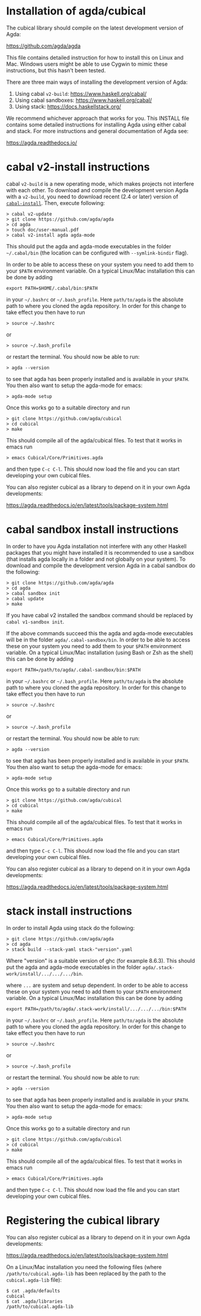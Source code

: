 Installation of agda/cubical
============================

The cubical library should compile on the latest development version
of Agda:

https://github.com/agda/agda

This file contains detailed instruction for how to install this on
Linux and Mac. Windows users might be able to use Cygwin to mimic
these instructions, but this hasn't been tested.

There are three main ways of installing the development version of Agda:

1. Using cabal `v2-build`: https://www.haskell.org/cabal/
2. Using cabal sandboxes: https://www.haskell.org/cabal/
3. Using stack: https://docs.haskellstack.org/

We recommend whichever approach that works for you. This INSTALL file
contains some detailed instructions for installing Agda using either
cabal and stack. For more instructions and general documentation of
Agda see:

https://agda.readthedocs.io/

cabal v2-install instructions
=============================

cabal `v2-build` is a new operating mode, which makes projects
not interfere with each other. To download and compile the development
version Agda with a `v2-build`, you need to download recent (2.4 or later)
version of [`cabal-install`](https://www.haskell.org/cabal/download.html).
Then, execute following:

```
> cabal v2-update
> git clone https://github.com/agda/agda
> cd agda
> touch doc/user-manual.pdf
> cabal v2-install agda agda-mode
```

This should put the agda and agda-mode executables in the folder
`~/.cabal/bin` (the location can be configured with `--symlink-bindir` flag).

In order to be able to access these on your system you need to add
them to your `$PATH` environment variable. On a typical Linux/Mac
installation this can be done by adding

```
export PATH=$HOME/.cabal/bin:$PATH
```

in your `~/.bashrc` or `~/.bash_profile`. Here `path/to/agda` is the
absolute path to where you cloned the agda repository. In order for
this change to take effect you then have to run

```
> source ~/.bashrc
```

or

```
> source ~/.bash_profile
```

or restart the terminal. You should now be able to run:

```
> agda --version
```

to see that agda has been properly installed and is available in your
`$PATH`. You then also want to setup the agda-mode for emacs:

```
> agda-mode setup
```

Once this works go to a suitable directory and run

```
> git clone https://github.com/agda/cubical
> cd cubical
> make
```

This should compile all of the agda/cubical files. To test that it
works in emacs run

```
> emacs Cubical/Core/Primitives.agda
```

and then type `C-c C-l`. This should now load the file and you can
start developing your own cubical files.

You can also register cubical as a library to depend on it in your own
Agda developments:

https://agda.readthedocs.io/en/latest/tools/package-system.html


cabal sandbox install instructions
==================================

In order to have you Agda installation not interfere with any other
Haskell packages that you might have installed it is recommended to
use a sandbox (that installs agda locally in a folder and not globally
on your system). To download and compile the development version Agda
in a cabal sandbox do the following:

```
> git clone https://github.com/agda/agda
> cd agda
> cabal sandbox init
> cabal update
> make
```

If you have cabal v2 installed the sandbox command should be replaced
by `cabal v1-sandbox init`.

If the above commands succeed this the agda and agda-mode executables
will be in the folder `agda/.cabal-sandbox/bin`. In order to be able
to access these on your system you need to add them to your `$PATH`
environment variable. On a typical Linux/Mac installation (using Bash
or Zsh as the shell) this can be done by adding

```
export PATH=/path/to/agda/.cabal-sandbox/bin:$PATH
```

in your `~/.bashrc` or `~/.bash_profile`. Here `path/to/agda` is the
absolute path to where you cloned the agda repository. In order for
this change to take effect you then have to run

```
> source ~/.bashrc
```

or

```
> source ~/.bash_profile
```

or restart the terminal. You should now be able to run:

```
> agda --version
```

to see that agda has been properly installed and is available in your
`$PATH`. You then also want to setup the agda-mode for emacs:

```
> agda-mode setup
```

Once this works go to a suitable directory and run

```
> git clone https://github.com/agda/cubical
> cd cubical
> make
```

This should compile all of the agda/cubical files. To test that it
works in emacs run

```
> emacs Cubical/Core/Primitives.agda
```

and then type `C-c C-l`. This should now load the file and you can
start developing your own cubical files.

You can also register cubical as a library to depend on it in your own
Agda developments:

https://agda.readthedocs.io/en/latest/tools/package-system.html


stack install instructions
==========================

In order to install Agda using stack do the following:

```
> git clone https://github.com/agda/agda
> cd agda
> stack build --stack-yaml stack-"version".yaml
```

Where "version" is a suitable version of ghc (for example 8.6.3). This
should put the agda and agda-mode executables in the folder
`agda/.stack-work/install/.../.../.../bin`.

where `...` are system and setup dependent. In order to be able to
access these on your system you need to add them to your `$PATH`
environment variable. On a typical Linux/Mac installation this can be
done by adding

```
export PATH=/path/to/agda/.stack-work/install/.../.../.../bin:$PATH
```

in your `~/.bashrc` or `~/.bash_profile`. Here `path/to/agda` is the
absolute path to where you cloned the agda repository. In order for
this change to take effect you then have to run

```
> source ~/.bashrc
```

or

```
> source ~/.bash_profile
```

or restart the terminal. You should now be able to run:

```
> agda --version
```

to see that agda has been properly installed and is available in your
`$PATH`. You then also want to setup the agda-mode for emacs:

```
> agda-mode setup
```

Once this works go to a suitable directory and run

```
> git clone https://github.com/agda/cubical
> cd cubical
> make
```

This should compile all of the agda/cubical files. To test that it
works in emacs run

```
> emacs Cubical/Core/Primitives.agda
```

and then type `C-c C-l`. This should now load the file and you can
start developing your own cubical files.

Registering the cubical library
===============================

You can also register cubical as a library to depend on it in your own
Agda developments:

https://agda.readthedocs.io/en/latest/tools/package-system.html

On a Linux/Mac installation you need the following files (where
`/path/to/cubical.agda-lib` has been replaced by the path to the
`cubical.agda-lib` file):

```
$ cat .agda/defaults
cubical
$ cat .agda/libraries
/path/to/cubical.agda-lib
```
